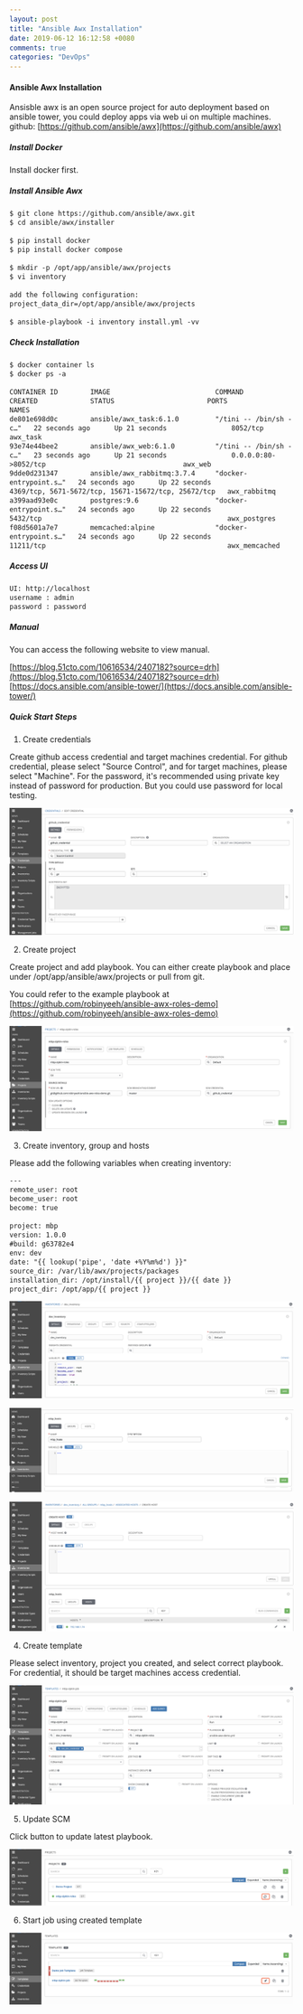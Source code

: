 ```yaml
---
layout: post
title: "Ansible Awx Installation"
date: 2019-06-12 16:12:58 +0080
comments: true
categories: "DevOps"
---
```



#### Ansible Awx Installation ####

Ansisble awx is an open source project for auto deployment based on ansible tower, you could deploy apps via web ui on multiple machines.
github: [https://github.com/ansible/awx](https://github.com/ansible/awx)

##### Install Docker

Install docker first.

##### Install Ansible Awx

```
$ git clone https://github.com/ansible/awx.git
$ cd ansible/awx/installer

$ pip install docker 
$ pip install docker compose

$ mkdir -p /opt/app/ansible/awx/projects
$ vi inventory

add the following configuration:
project_data_dir=/opt/app/ansible/awx/projects

$ ansible-playbook -i inventory install.yml -vv
```

##### Check Installation
 
```
$ docker container ls
$ docker ps -a

CONTAINER ID        IMAGE                          COMMAND                  CREATED             STATUS                       PORTS                                                 NAMES
de801e698d0c        ansible/awx_task:6.1.0         "/tini -- /bin/sh -c…"   22 seconds ago      Up 21 seconds                8052/tcp                                              awx_task
93e74e44bee2        ansible/awx_web:6.1.0          "/tini -- /bin/sh -c…"   23 seconds ago      Up 21 seconds                0.0.0.0:80->8052/tcp                                  awx_web
9dde0d231347        ansible/awx_rabbitmq:3.7.4     "docker-entrypoint.s…"   24 seconds ago      Up 22 seconds                4369/tcp, 5671-5672/tcp, 15671-15672/tcp, 25672/tcp   awx_rabbitmq
a399aad93e0c        postgres:9.6                   "docker-entrypoint.s…"   24 seconds ago      Up 22 seconds                5432/tcp                                              awx_postgres
f08d5601a7e7        memcached:alpine               "docker-entrypoint.s…"   24 seconds ago      Up 22 seconds                11211/tcp                                             awx_memcached   
```

##### Access UI

```
UI: http://localhost
username : admin
password : password
```

##### Manual

You can access the following website to view manual. 

[https://blog.51cto.com/10616534/2407182?source=drh](https://blog.51cto.com/10616534/2407182?source=drh)  
[https://docs.ansible.com/ansible-tower/](https://docs.ansible.com/ansible-tower/)

##### Quick Start Steps

1. Create credentials

Create github access credential and target machines credential. For github credential, please select "Source Control", and for target machines, please 
select "Machine". For the password, it's recommended using private key instead of password for production. But you could use password for local testing.

![](/images/blog/devops/create_credential.png)

2. Create project 

Create project and add playbook. You can either create playbook and place under /opt/app/ansible/awx/projects or pull from git.

You could refer to the example playbook at [https://github.com/robinyeeh/ansible-awx-roles-demo](https://github.com/robinyeeh/ansible-awx-roles-demo) 

![](/images/blog/devops/create_project.png)

3. Create inventory, group and hosts

Please add the following variables when creating inventory:
```
---
remote_user: root
become_user: root
become: true

project: mbp
version: 1.0.0
#build: g63782e4
env: dev
date: "{{ lookup('pipe', 'date +%Y%m%d') }}"
source_dir: /var/lib/awx/projects/packages
installation_dir: /opt/install/{{ project }}/{{ date }}
project_dir: /opt/app/{{ project }}
```

![](/images/blog/devops/create_inventory.png)

![](/images/blog/devops/create_group.png)

![](/images/blog/devops/create_host.png)

4. Create template

Please select inventory, project you created, and select correct playbook. For credential, it should be target machines access credential.

![](/images/blog/devops/create_template.png)

5. Update SCM

Click button to update latest playbook.

![](/images/blog/devops/update_scm.png)

6. Start job using created template

![](/images/blog/devops/lauch_template.png)




